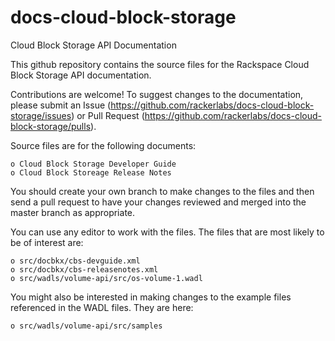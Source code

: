 docs-cloud-block-storage
========================

Cloud Block Storage API Documentation

This github repository contains the source files for the Rackspace Cloud Block Storage API documentation. 

Contributions are welcome! To suggest changes to the documentation, please submit an Issue (https://github.com/rackerlabs/docs-cloud-block-storage/issues) or Pull Request (https://github.com/rackerlabs/docs-cloud-block-storage/pulls).

Source files are for the following documents:

    o Cloud Block Storage Developer Guide
    o Cloud Block Storeage Release Notes
    
You should create your own branch to make changes to the files and then send a pull request to have your changes
reviewed and merged into the master branch as appropriate.

You can use any editor to work with the files. The files that are most likely to be of interest are:

    o src/docbkx/cbs-devguide.xml
    o src/docbkx/cbs-releasenotes.xml
    o src/wadls/volume-api/src/os-volume-1.wadl
    
You might also be interested in making changes to the example files referenced in the WADL files. They are here:

    o src/wadls/volume-api/src/samples
